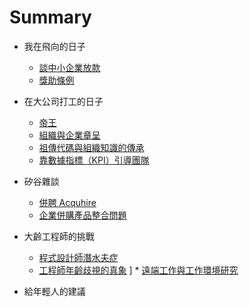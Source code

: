 # Summary


* 我在飛向的日子
  * [談中小企業放款](26.md)
  * [獎助條例](27.md)
* 在大公司打工的日子
  * [帝王](31.md)
  * [組織與企業章呈](32.md)
  * [祖傳代碼與組織知識的傳承](36.md)
  * [靠數據指標（KPI）引導團隊](38.md)
* 矽谷雜談
  * [併聘 Acquhire](41.md)
  * [企業併購產品整合問題](42.md)

* 大齡工程師的挑戰
  * [程式設計師潛水夫症](51.md)
  * [工程師年齡歧視的真象](52.md)
] * [遠端工作與工作環境研究](53.md)
* 給年輕人的建議

